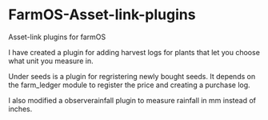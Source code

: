 # FarmOS-Asset-link-plugins
Asset-link plugins for farmOS

I have created a plugin for adding harvest logs for plants that let you choose what unit you measure in.

Under seeds is a plugin for regristering newly bought seeds. It depends on the farm_ledger module to register the price and creating a purchase log.

I also modified a observerainfall plugin to measure rainfall in mm instead of inches.

